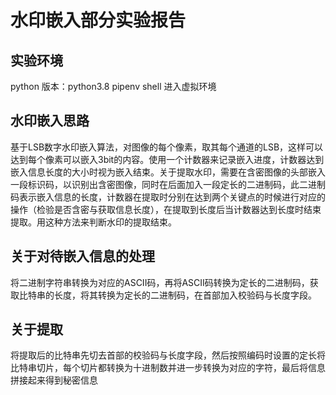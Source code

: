 # 水印嵌入部分实验报告
## 实验环境
python 版本：python3.8
pipenv shell 进入虚拟环境
## 水印嵌入思路
基于LSB数字水印嵌入算法，对图像的每个像素，取其每个通道的LSB，这样可以达到每个像素可以嵌入3bit的内容。使用一个计数器来记录嵌入进度，计数器达到嵌入信息长度的大小时视为嵌入结束。关于提取水印，需要在含密图像的头部嵌入一段标识码，以识别出含密图像，同时在后面加入一段定长的二进制码，此二进制码表示嵌入信息的长度，计数器在提取时分别在达到两个关键点的时候进行对应的操作（检验是否含密与获取信息长度），在提取到长度后当计数器达到长度时结束提取。用这种方法来判断水印的提取结束。
## 关于对待嵌入信息的处理
将二进制字符串转换为对应的ASCII码，再将ASCII码转换为定长的二进制码，获取比特串的长度，将其转换为定长的二进制码，在首部加入校验码与长度字段。
## 关于提取
将提取后的比特串先切去首部的校验码与长度字段，然后按照编码时设置的定长将比特串切片，每个切片都转换为十进制数并进一步转换为对应的字符，最后将信息拼接起来得到秘密信息